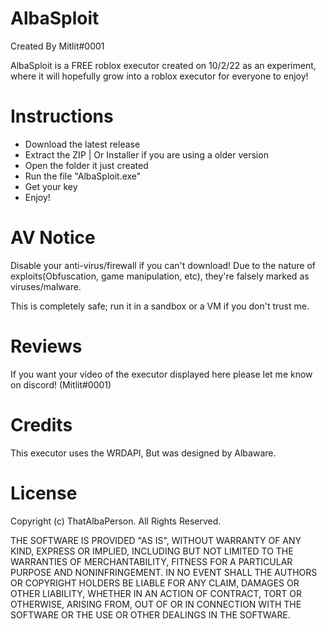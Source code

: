 # AlbaSploit
Created By Mitlit#0001

AlbaSploit is a FREE roblox executor created on 10/2/22 as an experiment, where it will hopefully grow into a roblox executor for everyone to enjoy!
# Instructions
- Download the latest release
- Extract the ZIP | Or Installer if you are using a older version
- Open the folder it just created
- Run the file "AlbaSploit.exe"
- Get your key
- Enjoy!

# AV Notice
Disable your anti-virus/firewall if you can't download! Due to the nature of exploits(Obfuscation, game manipulation, etc), they're falsely marked as viruses/malware.

This is completely safe; run it in a sandbox or a VM if you don't trust me.

# Reviews

If you want your video of the executor displayed here please let me know on discord! (Mitlit#0001)

# Credits

This executor uses the WRDAPI, But was designed by Albaware.

# License
Copyright (c) ThatAlbaPerson. All Rights Reserved.

THE SOFTWARE IS PROVIDED "AS IS", WITHOUT WARRANTY OF ANY KIND, EXPRESS OR IMPLIED, INCLUDING BUT NOT LIMITED TO THE WARRANTIES OF MERCHANTABILITY, FITNESS FOR A PARTICULAR PURPOSE AND NONINFRINGEMENT. IN NO EVENT SHALL THE AUTHORS OR COPYRIGHT HOLDERS BE LIABLE FOR ANY CLAIM, DAMAGES OR OTHER LIABILITY, WHETHER IN AN ACTION OF CONTRACT, TORT OR OTHERWISE, ARISING FROM, OUT OF OR IN CONNECTION WITH THE SOFTWARE OR THE USE OR OTHER DEALINGS IN THE SOFTWARE.
